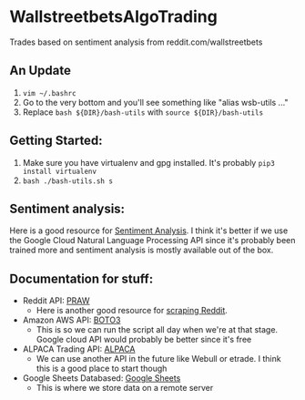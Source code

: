 # WallstreetbetsAlgoTrading
Trades based on sentiment analysis from reddit.com/wallstreetbets

## An Update
1. `vim ~/.bashrc`
2. Go to the very bottom and you'll see something like "alias wsb-utils ..."
3. Replace `bash ${DIR}/bash-utils` with `source ${DIR}/bash-utils`
## Getting Started: 
1. Make sure you have virtualenv and gpg installed. It's probably `pip3 install virtualenv`
2. `bash ./bash-utils.sh s`

## Sentiment analysis:
Here is a good resource for [Sentiment Analysis](https://realpython.com/sentiment-analysis-python/). I think it's better if we use the Google Cloud Natural Language Processing API since it's probably been trained more and sentiment analysis is mostly available out of the box. 

## Documentation for stuff:
- Reddit API: [PRAW](https://praw.readthedocs.io/en/latest/)
    - Here is another good resource for [scraping Reddit](https://www.storybench.org/how-to-scrape-reddit-with-python/).
- Amazon AWS API: [BOTO3](https://boto3.amazonaws.com/v1/documentation/api/latest/index.html)
    - This is so we can run the script all day when we're at that stage. Google cloud API would probably be better since it's free
- ALPACA Trading API: [ALPACA](https://alpaca.markets/docs/api-documentation/)
     - We can use another API in the future like Webull or etrade. I think this is a good place to start though
- Google Sheets Databased: [Google Sheets](https://gspread.readthedocs.io/en/latest/)
     - This is where we store data on a remote server